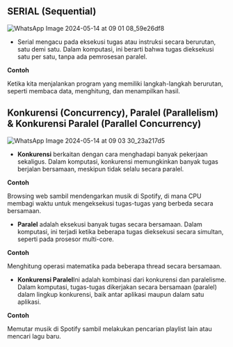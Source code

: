 ## SERIAL  (Sequential)

![WhatsApp Image 2024-05-14 at 09 01 08_59e26df8](https://github.com/Mardzyska/SysOP24-3123521008-/assets/139208195/6bb6e034-3646-4de1-9d8e-11e8c7325cd0)
 * Serial mengacu pada eksekusi tugas atau instruksi secara berurutan, satu demi satu.
Dalam komputasi, ini berarti bahwa tugas dieksekusi satu per satu, tanpa ada pemrosesan paralel.

**Contoh** 

Ketika kita menjalankan program yang memiliki langkah-langkah berurutan, seperti membaca data, menghitung, dan menampilkan hasil.

## Konkurensi (Concurrency), Paralel (Parallelism) & Konkurensi Paralel (Parallel Concurrency)

![WhatsApp Image 2024-05-14 at 09 03 30_23a217d5](https://github.com/Mardzyska/SysOP24-3123521008-/assets/139208195/7fdda55c-d29c-445f-8ea2-c94ba2cafb2d)
* **Konkurensi** berkaitan dengan cara menghadapi banyak pekerjaan sekaligus.
Dalam komputasi, konkurensi memungkinkan banyak tugas berjalan bersamaan, meskipun tidak selalu secara paralel.

**Contoh**

Browsing web sambil mendengarkan musik di Spotify, di mana CPU membagi waktu untuk mengeksekusi tugas-tugas yang berbeda secara bersamaan.

* **Paralel** adalah eksekusi banyak tugas secara bersamaan.
Dalam komputasi, ini terjadi ketika beberapa tugas dieksekusi secara simultan, seperti pada prosesor multi-core.

**Contoh** 

 Menghitung operasi matematika pada beberapa thread secara bersamaan.

* **Konkurensi Paralel**Ini adalah kombinasi dari konkurensi dan paralelisme.
Dalam komputasi, tugas-tugas dikerjakan secara bersamaan (paralel) dalam lingkup konkurensi, baik antar aplikasi maupun dalam satu aplikasi.

**Contoh**

Memutar musik di Spotify sambil melakukan pencarian playlist lain atau mencari lagu baru.




